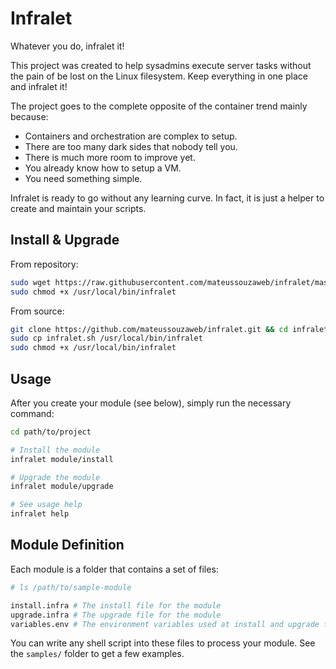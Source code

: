# Infralet

Whatever you do, infralet it!

This project was created to help sysadmins execute server tasks without the pain of be lost on the Linux filesystem. Keep everything in one place and infralet it!

The project goes to the complete opposite of the container trend mainly because:

- Containers and orchestration are complex to setup.
- There are too many dark sides that nobody tell you.
- There is much more room to improve yet.
- You already know how to setup a VM.
- You need something simple.

Infralet is ready to go without any learning curve. In fact, it is just a helper to create and maintain your scripts.

## Install & Upgrade

From repository:

```bash
sudo wget https://raw.githubusercontent.com/mateussouzaweb/infralet/master/infralet.sh -O /usr/local/bin/infralet
sudo chmod +x /usr/local/bin/infralet
```

From source:

```bash
git clone https://github.com/mateussouzaweb/infralet.git && cd infralet
sudo cp infralet.sh /usr/local/bin/infralet
sudo chmod +x /usr/local/bin/infralet
```

## Usage

After you create your module (see below), simply run the necessary command:

```bash
cd path/to/project

# Install the module
infralet module/install

# Upgrade the module
infralet module/upgrade

# See usage help
infralet help
```

## Module Definition

Each module is a folder that contains a set of files:

```bash
# ls /path/to/sample-module

install.infra # The install file for the module
upgrade.infra # The upgrade file for the module
variables.env # The environment variables used at install and upgrade this module. It also works a bucket to your secrets
```

You can write any shell script into these files to process your module. See the ``samples/`` folder to get a few examples.

